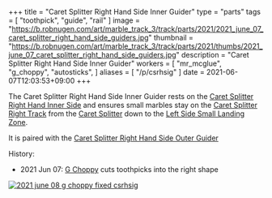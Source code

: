 +++
title = "Caret Splitter Right Hand Side Inner Guider"
type = "parts"
tags = [ "toothpick", "guide", "rail" ]
image = "https://b.robnugen.com/art/marble_track_3/track/parts/2021/2021_june_07_caret_splitter_right_hand_side_guiders.jpg"
thumbnail = "https://b.robnugen.com/art/marble_track_3/track/parts/2021/thumbs/2021_june_07_caret_splitter_right_hand_side_guiders.jpg"
description = "Caret Splitter Right Hand Side Inner Guider"
workers = [
    "mr_mcglue",
    "g_choppy",
    "autosticks",
]
aliases = [
    "/p/csrhsig"
]
date = 2021-06-07T12:03:53+09:00
+++

The Caret Splitter Right Hand Side Inner Guider
rests on the
[Caret Splitter Right Hand Inner Side](/parts/caret-splitter-right-hand-inner-side/)
and ensures small marbles
stay on the
[Caret Splitter Right Track](/parts/caret_splitter_right_track/)
from the [Caret Splitter](/parts/caret-splitter/) down to the [Left Side Small Landing Zone](/parts/left_side_small_landing_zone/).

It is paired with the [Caret Splitter Right Hand Side Outer Guider](/parts/caret-splitter-right-hand-side-outer-guider/)

History:

* 2021 Jun 07: [G Choppy](/workers/g_choppy/) cuts toothpicks into the right shape

[![2021 june 08 g choppy fixed csrhsig](//b.robnugen.com/art/marble_track_3/track/parts/2021/thumbs/2021_june_08_g_choppy_fixed_csrhsig.jpg)](//b.robnugen.com/art/marble_track_3/track/parts/2021/2021_june_08_g_choppy_fixed_csrhsig.jpg)
